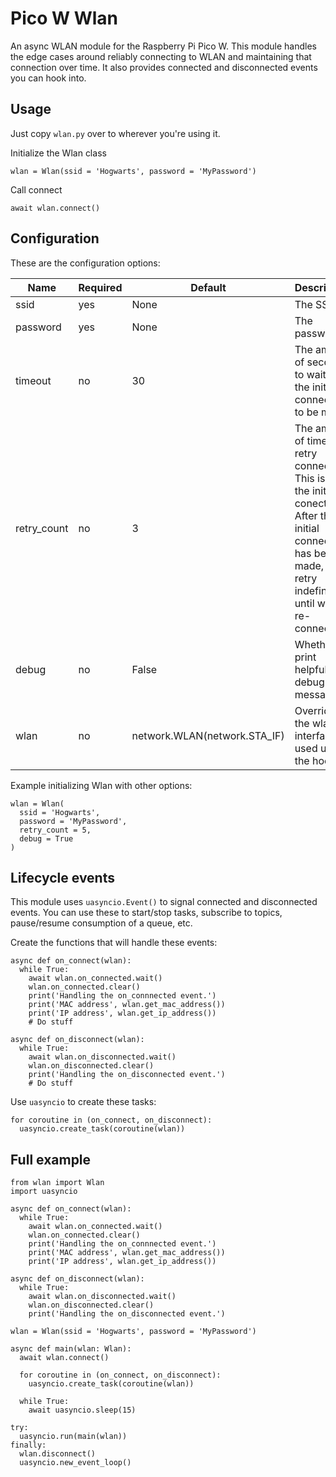 # Pico W Wlan

An async WLAN module for the Raspberry Pi Pico W. This module handles the edge cases around reliably
connecting to WLAN and maintaining that connection over time. It also provides connected and disconnected
events you can hook into.

## Usage

Just copy `wlan.py` over to wherever you're using it.

Initialize the Wlan class

```
wlan = Wlan(ssid = 'Hogwarts', password = 'MyPassword')
```

Call connect
```
await wlan.connect()
```

## Configuration

These are the configuration options:

| Name  | Required | Default | Description |
| ----- | -------- | ------- | ----------- |
| ssid | yes | None | The SSID |
| password | yes | None | The password |
| timeout | no | 30 | The amount of seconds to wait for the initial connection to be made |
| retry_count | no | 3 | The amount of times to retry connecting. This is for the initial conection. After the initial connection has been made, we retry indefinitely until we are re-connected. |
| debug | no | False | Whether to print helpful debug messages. |
| wlan | no | network.WLAN(network.STA_IF) | Override the wlan interface used under the hood. |

Example initializing Wlan with other options:

```
wlan = Wlan(
  ssid = 'Hogwarts',
  password = 'MyPassword',
  retry_count = 5,
  debug = True
)
```

## Lifecycle events
This module uses `uasyncio.Event()` to signal connected and disconnected events. You can use these to
start/stop tasks, subscribe to topics, pause/resume consumption of a queue, etc.

Create the functions that will handle these events:
```
async def on_connect(wlan):
  while True:
    await wlan.on_connected.wait()
    wlan.on_connected.clear()
    print('Handling the on_connnected event.')
    print('MAC address', wlan.get_mac_address())
    print('IP address', wlan.get_ip_address())
    # Do stuff

async def on_disconnect(wlan):
  while True:
    await wlan.on_disconnected.wait()
    wlan.on_disconnected.clear()
    print('Handling the on_disconnected event.')
    # Do stuff
```

Use `uasyncio` to create these tasks:
```
for coroutine in (on_connect, on_disconnect):
  uasyncio.create_task(coroutine(wlan))
```

## Full example

```
from wlan import Wlan
import uasyncio

async def on_connect(wlan):
  while True:
    await wlan.on_connected.wait()
    wlan.on_connected.clear()
    print('Handling the on_connnected event.')
    print('MAC address', wlan.get_mac_address())
    print('IP address', wlan.get_ip_address())

async def on_disconnect(wlan):
  while True:
    await wlan.on_disconnected.wait()
    wlan.on_disconnected.clear()
    print('Handling the on_disconnected event.')

wlan = Wlan(ssid = 'Hogwarts', password = 'MyPassword')

async def main(wlan: Wlan):
  await wlan.connect()

  for coroutine in (on_connect, on_disconnect):
    uasyncio.create_task(coroutine(wlan))

  while True:
    await uasyncio.sleep(15)

try:
  uasyncio.run(main(wlan))
finally:
  wlan.disconnect()
  uasyncio.new_event_loop()
```